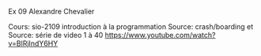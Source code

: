 ﻿Ex 09
Alexandre Chevalier 

Cours: sio-2109 introduction à la programmation
Source: crash/boarding et  Source: série de video 1 à 40 https://www.youtube.com/watch?v=BlRjIndY6HY
